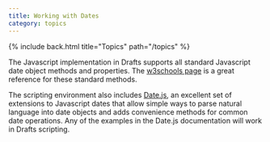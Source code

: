 ```yaml
---
title: Working with Dates
category: topics
---
```


{% include back.html title="Topics" path="/topics" %}

The Javascript implementation in Drafts supports all standard Javascript date object methods and properties. The [w3schools page](https://www.w3schools.com/js/js_date_methods.asp) is a great reference for these standard methods.



The scripting environment also includes [Date.js](http://www.datejs.com), an excellent set of extensions to Javascript dates that allow simple ways to parse natural language into date objects and adds convenience methods for common date operations. Any of the examples in the Date.js documentation will work in Drafts scripting.
